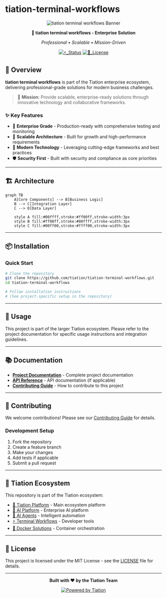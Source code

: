 # tiation-terminal-workflows

<div align="center">

![tiation terminal workflows Banner](https://img.shields.io/badge/🔮_TIATION-tiation_terminal_workflows-00FFFF?style=for-the-badge&labelColor=0A0A0A&color=00FFFF)

**🌟 tiation terminal workflows - Enterprise Solution**

*Professional • Scalable • Mission-Driven*

[![⚡_Status](https://img.shields.io/badge/⚡_Status-Active_Development-FF00FF?style=flat-square&labelColor=0A0A0A&logo=github&logoColor=white)](https://github.com/tiation/tiation-terminal-workflows)
[![📄_License](https://img.shields.io/badge/📄_License-MIT-00FFFF?style=flat-square&labelColor=0A0A0A&logo=opensourceinitiative&logoColor=white)](https://github.com/tiation/tiation-terminal-workflows/blob/main/LICENSE)

</div>

## 🚀 Overview

**tiation terminal workflows** is part of the Tiation enterprise ecosystem, delivering professional-grade solutions for modern business challenges.

> 🎯 **Mission**: Provide scalable, enterprise-ready solutions through innovative technology and collaborative frameworks.

### ✨ Key Features

- 🎯 **Enterprise Grade** - Production-ready with comprehensive testing and monitoring
- 🔧 **Scalable Architecture** - Built for growth and high-performance requirements  
- 🌟 **Modern Technology** - Leveraging cutting-edge frameworks and best practices
- 🛡️ **Security First** - Built with security and compliance as core priorities

---

## 🏗️ Architecture

```mermaid
graph TB
    A[Core Components] --> B[Business Logic]
    B --> C[Integration Layer]
    C --> D[Data Layer]
    
    style A fill:#00ffff,stroke:#ff00ff,stroke-width:3px
    style B fill:#ff00ff,stroke:#00ffff,stroke-width:3px
    style C fill:#00ff00,stroke:#ffff00,stroke-width:3px
```

---

## 📦 Installation

### Quick Start

```bash
# Clone the repository
git clone https://github.com/tiation/tiation-terminal-workflows.git
cd tiation-terminal-workflows

# Follow installation instructions
# (See project-specific setup in the repository)
```

---

## 🎯 Usage

This project is part of the larger Tiation ecosystem. Please refer to the project documentation for specific usage instructions and integration guidelines.

---

## 📚 Documentation

- **[Project Documentation](docs/)** - Complete project documentation
- **[API Reference](docs/api.md)** - API documentation (if applicable)
- **[Contributing Guide](CONTRIBUTING.md)** - How to contribute to this project

---

## 🤝 Contributing

We welcome contributions! Please see our [Contributing Guide](CONTRIBUTING.md) for details.

### Development Setup

1. Fork the repository
2. Create a feature branch
3. Make your changes
4. Add tests if applicable
5. Submit a pull request

---

## 🔮 Tiation Ecosystem

This repository is part of the Tiation ecosystem:

- [🌟 Tiation Platform](https://github.com/tiation/tiation) - Main ecosystem platform
- [🤖 AI Platform](https://github.com/tiation/tiation-ai-platform) - Enterprise AI platform
- [🤖 AI Agents](https://github.com/tiation/tiation-ai-agents) - Intelligent automation
- [⚡ Terminal Workflows](https://github.com/tiation/tiation-terminal-workflows) - Developer tools
- [🐳 Docker Solutions](https://github.com/tiation/tiation-docker-debian) - Container orchestration

---

## 📄 License

This project is licensed under the MIT License - see the [LICENSE](LICENSE) file for details.

---

<div align="center">
  <p>
    <strong>Built with ❤️ by the Tiation Team</strong>
  </p>
  <p>
    <a href="https://github.com/tiation">
      <img src="https://img.shields.io/badge/Powered%20by-Tiation-cyan.svg" alt="Powered by Tiation">
    </a>
  </p>
</div>
